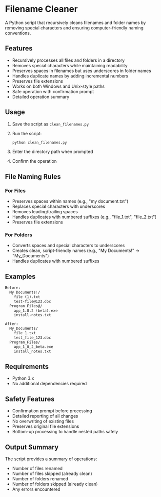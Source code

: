 # Filename Cleaner

A Python script that recursively cleans filenames and folder names by removing special characters and ensuring computer-friendly naming conventions.

## Features

- Recursively processes all files and folders in a directory
- Removes special characters while maintaining readability
- Preserves spaces in filenames but uses underscores in folder names
- Handles duplicate names by adding incremental numbers
- Preserves file extensions
- Works on both Windows and Unix-style paths
- Safe operation with confirmation prompt
- Detailed operation summary

## Usage

1. Save the script as `clean_filenames.py`
2. Run the script:

   ```bash
   python clean_filenames.py
   ```

3. Enter the directory path when prompted
4. Confirm the operation

## File Naming Rules

### For Files

- Preserves spaces within names (e.g., "my document.txt")
- Replaces special characters with underscores
- Removes leading/trailing spaces
- Handles duplicates with numbered suffixes (e.g., "file_1.txt", "file_2.txt")
- Preserves file extensions

### For Folders

- Converts spaces and special characters to underscores
- Creates clean, script-friendly names (e.g., "My Documents!" -> "My_Documents")
- Handles duplicates with numbered suffixes

## Examples

  ``` txt
  Before:
    My Documents!/
      file (1).txt
      test-file@123.doc
    Program Files@/
      app_1.0.2 (beta).exe
      install-notes.txt

  After:
    My_Documents/
      file_1.txt
      test_file_123.doc
    Program_Files/
      app_1_0_2_beta.exe
      install_notes.txt
  ```

## Requirements

- Python 3.x
- No additional dependencies required

## Safety Features

- Confirmation prompt before processing
- Detailed reporting of all changes
- No overwriting of existing files
- Preserves original file extensions
- Bottom-up processing to handle nested paths safely

## Output Summary

The script provides a summary of operations:

- Number of files renamed
- Number of files skipped (already clean)
- Number of folders renamed
- Number of folders skipped (already clean)
- Any errors encountered
